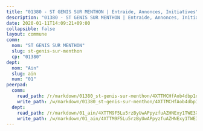 ```yaml
---
title: "01380 - ST GENIS SUR MENTHON | Entraide, Annonces, Initiatives"
description: "01380 - ST GENIS SUR MENTHON | Entraide, Annonces, Initiatives"
date: 2020-01-11T14:09:21+09:00
collapsible: false
layout: commune
comm:
  nom: "ST GENIS SUR MENTHON"
  slug: st-genis-sur-menthon
  cp: "01380"
dept:
  nom: "Ain"
  slug: ain
  num: "01"
peerpad:
  comm:
    read_path: /r/markdown/01380_st-genis-sur-menthon/4XTTMCHfAob4dbp1orfFiwuQCH9W58WfaVomoGWJLWAkBpqRs
    write_path: /w/markdown/01380_st-genis-sur-menthon/4XTTMCHfAob4dbp1orfFiwuQCH9W58WfaVomoGWJLWAkBpqRs-K3TgV83HCnCJgaZ7aifon5inLpLfeJbN9i7YH7zCsWDx1Cn3L1wVjSNXHuTEwnYyoNvweDMxm6EkHaUspfwgeawPkVra3BBZTRYVnYDrUSP23w5uByv72nsVjAZ2utFBAxub4Y6d
  dept:
    read_path: /r/markdown/01_ain/4XTTM9F5Lu5rzByUwAPpyzfuAZHNExy1TWE3X3wiTrPFfiAJr
    write_path: /w/markdown/01_ain/4XTTM9F5Lu5rzByUwAPpyzfuAZHNExy1TWE3X3wiTrPFfiAJr-K3TgUnxzeFoJA4CB58vXNvKXURJneTNZHUsypAQGicGiZu7AS2sPbjspGpj7s3MmMv58YhkLaSUMQMHaiKAfoMv6wF36Urxbqqh8MmnXpnKkbVhnAishABEkMRAiyAt8GGJ1Jer2
---
```


